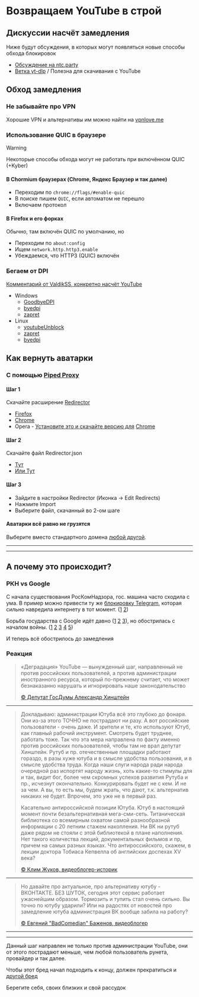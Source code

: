 # Возвращаем YouTube в строй

## Дискуссии насчёт замедления

Ниже будут обсуждения, в которых могут появляться новые способы обхода блокировок

- [Обсуждение на ntc.party](https://ntc.party/t/%D0%BE%D0%B1%D1%81%D1%83%D0%B6%D0%B4%D0%B5%D0%BD%D0%B8%D0%B5-%D0%B7%D0%B0%D0%BC%D0%B5%D0%B4%D0%BB%D0%B5%D0%BD%D0%B8%D0%B5-youtube-%D0%B2-%D1%80%D0%BE%D1%81%D1%81%D0%B8%D0%B8/8074)
- [Ветка yt-dlp](https://github.com/yt-dlp/yt-dlp/issues/10443) / Полезна для скачивания с YouTube

## Обход замедления

### Не забывайте про VPN

Хорошие VPN и альтернативы им можно найти на [vpnlove.me](https://storage.googleapis.com/vpnlove/index.html#)

### Использование QUIC в браузере

> [!WARNING]
> Некоторые способы обхода могут не работать при включённом QUIC (+Kyber)

#### В Chormium браузерах (Chrome, Яндекс Браузер и так далее)

- Переходим по `chrome://flags/#enable-quic`
- В поиске пишем `QUIC`, если автоматом не перешло
- Включаем протокол

#### В Firefox и его форках

Обычно, там включён QUIC по умолчанию, но

- Переходим по `about:config`
- Ищем `network.http.http3.enable`
- Убеждаемся, что HTTP3 (QUIC) включён

### Бегаем от DPI

[Комментарий от ValdikSS, конкретно насчёт YouTube](https://github.com/yt-dlp/yt-dlp/issues/10443#issuecomment-2248940967)

- Windows
  - [GoodbyeDPI](https://github.com/ValdikSS/GoodbyeDPI)
  - [byedpi](https://github.com/hufrea/byedpi)
  - [zapret](https://github.com/bol-van/zapret)
- Linux
  - [youtubeUnblock](https://github.com/Waujito/youtubeUnblock)
  - [zapret](https://github.com/bol-van/zapret)
  - [byedpi](https://github.com/hufrea/byedpi)

## Как вернуть аватарки

### С помощью [Piped Proxy](https://github.com/TeamPiped/piped-proxy)

#### Шаг 1

Скачайте расширение [Redirector](https://github.com/einaregilsson/Redirector)

- [Firefox](https://addons.mozilla.org/ru/firefox/addon/redirector/)
- [Chrome](https://chrome.google.com/webstore/detail/redirector/ocgpenflpmgnfapjedencafcfakcekcd)
- Opera - [Установите это и скачайте версию для](https://addons.opera.com/en/extensions/details/install-chrome-extensions/) [Chrome](https://chrome.google.com/webstore/detail/redirector/ocgpenflpmgnfapjedencafcfakcekcd)

#### Шаг 2

Скачайте файл Redirector.json

- [Тут](https://raw.githubusercontent.com/NoPlagiarism/UnblockYouTubeRU/master/Redirector.json)
- [Или Тут](https://github.com/NoPlagiarism/UnblockYouTubeRU/releases/download/V0.0.1/Redirector.json)

#### Шаг 3

- Зайдите в настройки Redirector (Иконка -> Edit Redirects)
- Нажмите Import
- Выберите файл, скачанный во 2-ом шаге

#### Аватарки всё равно не грузятся

Выберите вместо стандартного домена [любой другой](https://github.com/NoPlagiarism/instances-list/tree/master/instances/youtube/piped-proxy#readme).

---
---

## А почему это происходит?

### РКН vs Google

С начала существования РосКомНадзора, гос. машина часто сходила с ума. В пример можно привести ту же [блокировку Telegram](http://tass.ru/ekonomika/5129977), которая сильно навредила интернету в тот момент. ([1](https://www.gazeta.ru/business/2018/04/20/11722969.shtml) [2](https://usher2.club/articles/google-ban))

Борьба государства с Google идёт давно ([1](https://roskomsvoboda.org/en/post/rkn-protokol-google-242) [2](https://roskomsvoboda.org/en/post/amersocseti-ignotyat-rkn) [3](https://www.bbc.com/russian/news-57231773)), но обострилась с началом войны. ([1](https://www.forbes.ru/tekhnologii/459521-roskomnadzor-obvinil-youtube-v-dejstviah-terroristiceskogo-haraktera) [2](https://www.rbc.ru/rbcfreenews/669645689a7947fa4ca5cf2b) [3](https://www.interfax.ru/russia/937201) [4](https://www.interfax.ru/russia/937201) [5](https://www.reuters.com/technology/google-pauses-all-ad-sales-russia-2022-03-04))

И теперь всё обострилось до замедления

### Реакция

> «Деградация» YouTube — вынужденный шаг, направленный не против российских пользователей, а против администрации иностранного ресурса, который по-прежнему считает, что может безнаказанно нарушать и игнорировать наше законодательство
>
> [:copyright: Депутат ГосДумы Александр Хинштейн](https://t.me/Hinshtein/7276)
---
> Докладываю: администрации Ютуба всё это глубоко до фонаря. Они из-за этого ТОЧНО не пострадают ни разу. А вот российские пользователи - очень даже. И зрители и те, кто используют Ютуб, как главный рабочий инструмент. Смотреть будет труднее, работать тоже.
> Так что эта мера направлена по факту именно против российских пользователей, чтобы там не врал депутат Хинштейн.
> Рутуб и пр. отечественные площадки работают гораздо, в разы хуже ютуба и в смысле удобства пользования, и в смысле удобства труда.
> Когда наши слуги народа ради народа очередной раз испортят народу жизнь, хоть какие-то стимулы для и так, видит бог, более чем скромных успехов развития Рутуба и пр., исчезнут окончательно. Конкурировать будет не с кем. И не за чем. 
> А вы, то есть мы, будем жрать, что дают, т.к. альтернатив никаких не будет. Впрочем, это уже не в первый раз.
>
> Касательно антироссийской позиции Ютуба.
> Ютуб в настоящий момент почти безальтернативная мега-сми-сеть. Титаническая библиотека со всемирным охватом самой разнообразной информации с 20 летним стажем накопления. Ни ВК ни рутуб даже рядом не стояли с этой библиотекой в плане наполнения. Нет такого количества лекций, документальных фильмов и пр, причем на самых разных языках.
> Что антироссийского, скажем, в лекции доктора Тобиаса Кепвелла об английских доспехах XV века?
>
> [:copyright: Клим Жуков, видеоблогер-историк](https://t.me/klimzhukoff/3902)
---
> Но давайте про актуальное, про альтернативу ютубу - ВКОНТАКТЕ.
> БЕЗ ШУТОК, сегодня этот сервис работает ужаснейшим образом. Тормозить и тупить стал очень сильно. Вы точно по ютубу ударили?
> Или на радостях от новостей про замедление ютуба администрация ВК вообще забила на работу?
>
> [:copyright: Евгений "BadComedian" Баженов, видеоблогер](https://t.me/TheBadComedian/1324)

---
---

Данный шаг направлен не только против администрации YouTube, они от этого пострадают меньше, чем любой пользователь рунета, провайдер и так далее.

Чтобы этот бред начал подходить к концу, должен прекратиться и [другой бред](https://wiki2.org/ru/Вторжение_России_на_Украину_(2022))

Берегите себя, своих близких и свой рассудок
